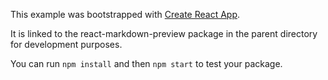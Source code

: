 This example was bootstrapped with [Create React App](https://github.com/facebook/create-react-app).

It is linked to the react-markdown-preview package in the parent directory for development purposes.

You can run `npm install` and then `npm start` to test your package.
